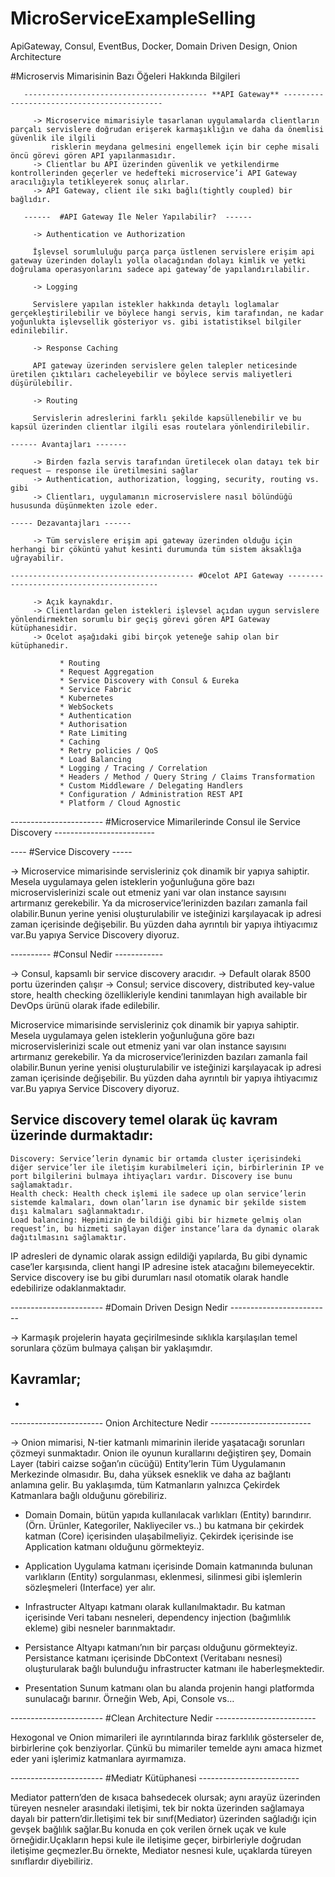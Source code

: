 # MicroServiceExampleSelling
ApiGateway, Consul, EventBus, Docker, Domain Driven Design, Onion Architecture
 
 
 #Microservis Mimarisinin Bazı Öğeleri Hakkında Bilgileri
 
       ----------------------------------------- **API Gateway** -------------------------------------------

         -> Microservice mimarisiyle tasarlanan uygulamalarda clientların parçalı servislere doğrudan erişerek karmaşıklığın ve daha da önemlisi güvenlik ile ilgili 
             risklerin meydana gelmesini engellemek için bir cephe misali öncü görevi gören API yapılanmasıdır.
         -> Clientlar bu API üzerinden güvenlik ve yetkilendirme kontrollerinden geçerler ve hedefteki microservice’i API Gateway aracılığıyla tetikleyerek sonuç alırlar.
         -> API Gateway, client ile sıkı bağlı(tightly coupled) bir bağlıdır.
         
       ------  #API Gateway İle Neler Yapılabilir?  ------
         
         -> Authentication ve Authorization
         
         İşlevsel sorumluluğu parça parça üstlenen servislere erişim api gateway üzerinden dolaylı yolla olacağından dolayı kimlik ve yetki doğrulama operasyonlarını sadece api gateway’de yapılandırılabilir.
         
         -> Logging
         
         Servislere yapılan istekler hakkında detaylı loglamalar gerçekleştirilebilir ve böylece hangi servis, kim tarafından, ne kadar yoğunlukta işlevsellik gösteriyor vs. gibi istatistiksel bilgiler edinilebilir.
         
         -> Response Caching
         
         API gateway üzerinden servislere gelen talepler neticesinde üretilen çıktıları cacheleyebilir ve böylece servis maliyetleri düşürülebilir.
         
         -> Routing
         
         Servislerin adreslerini farklı şekilde kapsüllenebilir ve bu kapsül üzerinden clientlar ilgili esas routelara yönlendirilebilir.

    ------ Avantajları -------

         -> Birden fazla servis tarafından üretilecek olan datayı tek bir request – response ile üretilmesini sağlar
         -> Authentication, authorization, logging, security, routing vs. gibi
         -> Clientları, uygulamanın microservislere nasıl bölündüğü hususunda düşünmekten izole eder.
         
    ----- Dezavantajları ------
         
         -> Tüm servislere erişim api gateway üzerinden olduğu için herhangi bir çöküntü yahut kesinti durumunda tüm sistem aksaklığa uğrayabilir.

    ----------------------------------------- #Ocelot API Gateway -----------------------------------------

         -> Açık kaynakdır.
         -> Clientlardan gelen istekleri işlevsel açıdan uygun servislere yönlendirmekten sorumlu bir geçiş görevi gören API Gateway kütüphanesidir.
         -> Ocelot aşağıdaki gibi birçok yeteneğe sahip olan bir kütüphanedir.

               * Routing
               * Request Aggregation
               * Service Discovery with Consul & Eureka
               * Service Fabric
               * Kubernetes
               * WebSockets
               * Authentication
               * Authorisation
               * Rate Limiting
               * Caching
               * Retry policies / QoS
               * Load Balancing
               * Logging / Tracing / Correlation
               * Headers / Method / Query String / Claims Transformation
               * Custom Middleware / Delegating Handlers
               * Configuration / Administration REST API
               * Platform / Cloud Agnostic

  ----------------------- #Microservice Mimarilerinde Consul ile Service Discovery -------------------------

  ----  #Service Discovery -----

 -> Microservice mimarisinde servisleriniz çok dinamik bir yapıya sahiptir. 
    Mesela uygulamaya gelen isteklerin yoğunluğuna göre bazı microservislerinizi scale out etmeniz yani var olan instance sayısını artırmanız gerekebilir.
    Ya da microservice’lerinizden bazıları zamanla fail olabilir.Bunun yerine yenisi oluşturulabilir ve isteğinizi karşılayacak ip adresi zaman içerisinde değişebilir.
    Bu yüzden daha ayrıntılı bir yapıya ihtiyacımız var.Bu yapıya Service Discovery diyoruz.


---------- #Consul Nedir ------------

-> Consul, kapsamlı bir service discovery aracıdır.
-> Default olarak 8500 portu üzerinden çalışır
-> Consul; service discovery, distributed key-value store, health checking özellikleriyle kendini tanımlayan high available bir DevOps ürünü olarak ifade edilebilir.

   Microservice mimarisinde servisleriniz çok dinamik bir yapıya sahiptir.
   Mesela uygulamaya gelen isteklerin yoğunluğuna göre bazı microservislerinizi scale out etmeniz yani var olan instance sayısını artırmanız gerekebilir.
   Ya da microservice’lerinizden bazıları zamanla fail olabilir.Bunun yerine yenisi oluşturulabilir ve isteğinizi karşılayacak ip adresi zaman içerisinde değişebilir.
   Bu yüzden daha ayrıntılı bir yapıya ihtiyacımız var.Bu yapıya Service Discovery diyoruz.


   Service discovery  temel olarak üç kavram üzerinde durmaktadır:
   --------------------------------------------------------------
    Discovery: Service’lerin dynamic bir ortamda cluster içerisindeki diğer service’ler ile iletişim kurabilmeleri için, birbirlerinin IP ve port bilgilerini bulmaya ihtiyaçları vardır. Discovery ise bunu sağlamaktadır.
    Health check: Health check işlemi ile sadece up olan service’lerin sistemde kalmaları, down olan’ların ise dynamic bir şekilde sistem dışı kalmaları sağlanmaktadır.
    Load balancing: Hepimizin de bildiği gibi bir hizmete gelmiş olan request’in, bu hizmeti sağlayan diğer instance’lara da dynamic olarak dağıtılmasını sağlamaktır.
   
   
   IP adresleri de dynamic olarak assign edildiği yapılarda, Bu gibi dynamic case’ler karşısında, client hangi IP adresine istek atacağını bilemeyecektir. 
   Service discovery ise bu gibi durumları nasıl otomatik olarak handle edebilirize odaklanmaktadır.

   
  ----------------------- #Domain Driven Design Nedir -------------------------

  -> Karmaşık projelerin hayata geçirilmesinde sıklıkla karşılaşılan temel sorunlara çözüm bulmaya çalışan bir yaklaşımdır.

  Kavramlar;
  -----------
  * 

  
  ----------------------- Onion Architecture Nedir -------------------------


  -> Onion mimarisi, N-tier katmanlı mimarinin ileride yaşatacağı sorunları çözmeyi sunmaktadır.
  Onion ile oyunun kurallarını değiştiren şey, Domain Layer (tabiri caizse soğan’ın cücüğü) Entity’lerin Tüm Uygulamanın Merkezinde olmasıdır.
  Bu, daha yüksek esneklik ve daha az bağlantı anlamına gelir.
  Bu yaklaşımda, tüm Katmanların yalnızca Çekirdek Katmanlara bağlı olduğunu görebiliriz.

* Domain
Domain, bütün yapıda kullanılacak varlıkları (Entity) barındırır. (Örn. Ürünler, Kategoriler, Nakliyeciler vs..) bu katmana bir çekirdek katman (Core) içerisinden ulaşabilmeliyiz. Çekirdek içerisinde ise Application katmanı olduğunu görmekteyiz.

* Application
Uygulama katmanı içerisinde Domain katmanında bulunan varlıkların (Entity) sorgulanması, eklenmesi, silinmesi gibi işlemlerin sözleşmeleri (Interface) yer alır.

* Infrastructer
Altyapı katmanı olarak kullanılmaktadır. Bu katman içerisinde Veri tabanı nesneleri, dependency injection (bağımlılık ekleme) gibi nesneler barınmaktadır.

* Persistance
Altyapı katmanı’nın bir parçası olduğunu görmekteyiz. Persistance katmanı içerisinde DbContext (Veritabanı nesnesi) oluşturularak bağlı bulunduğu infrastructer katmanı ile haberleşmektedir.

* Presentation
Sunum katmanı olan bu alanda projenin hangi platformda sunulacağı barınır. Örneğin Web, Api, Console vs…

----------------------- #Clean Architecture Nedir -------------------------

Hexogonal ve Onion mimarileri ile ayrıntılarında biraz farklılık gösterseler de, birbirlerine çok benziyorlar. Çünkü bu mimariler temelde aynı amaca hizmet eder yani işlerimiz katmanlara ayırmamıza.



----------------------- #Mediatr Kütüphanesi -------------------------

Mediator pattern’den de kısaca bahsedecek olursak; aynı arayüz üzerinden türeyen nesneler arasındaki iletişimi, tek bir nokta üzerinden sağlamaya dayalı bir pattern’dir.İletişimi tek bir sınıf(Mediator) üzerinden
sağladığı için gevşek bağlılık sağlar.Bu konuda en çok verilen örnek uçak ve kule örneğidir.Uçakların hepsi kule ile iletişime geçer, birbirleriyle doğrudan iletişime geçmezler.Bu örnekte, Mediator nesnesi kule,
uçaklarda türeyen sınıflardır diyebiliriz.
